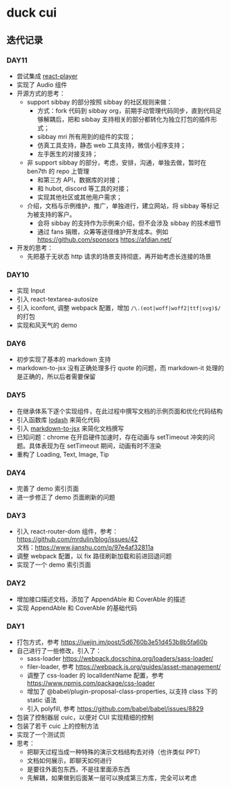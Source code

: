 # duck cui

## 迭代记录

### DAY11

- 尝试集成 [react-player](https://cookpete.com/react-player/)
- 实现了 Audio 组件
- 开源方式的思考：
  - support sibbay 的部分按照 sibbay 的社区规则来做：
    - 方式：fork 代码到 sibbay org，前期手动管理代码同步，直到代码足够解耦后，把和 sibbay 支持相关的部分都转化为独立打包的插件形式；
    - sibbay mri 所有用到的组件的实现；
    - 仿真工具支持，静态 web 工具支持，微信小程序支持；
    - 左手医生的对接支持；
  - 非 support sibbay 的部分，考虑，安排，沟通，单独去做，暂时在 ben7th 的 repo 上管理
    - 和第三方 API，数据库的对接；
    - 和 hubot, discord 等工具的对接；
    - 实现其他社区或其他用户需求；
  - 介绍，文档与示例维护，推广，单独进行，建立网站，将 sibbay 等标记为被支持的客户。
    - 会将 sibbay 的支持作为示例来介绍，但不会涉及 sibbay 的技术细节
    - 通过 fans 捐赠，众筹等途径维护开发成本。例如 <https://github.com/sponsors> <https://afdian.net/>
- 开发的思考：
  - 先把基于无状态 http 请求的场景支持彻底，再开始考虑长连接的场景

### DAY10

- 实现 Input
- 引入 react-textarea-autosize
- 引入 iconfont, 调整 webpack 配置，增加 `/\.(eot|woff|woff2|ttf|svg)$/` 的打包
- 实现和风天气的 demo

### DAY6

- 初步实现了基本的 markdown 支持
- markdown-to-jsx 没有正确处理多行 quote 的问题，而 markdown-it 处理的是正确的，所以后者需要保留

### DAY5

- 在继承体系下逐个实现组件，在此过程中撰写文档的示例页面和优化代码结构
- 引入函数库 [lodash](https://www.lodashjs.com/) 来简化代码
- 引入 [markdown-to-jsx](https://www.npmjs.com/package/markdown-to-jsx) 来简化文档撰写
- 已知问题：chrome 在开启硬件加速时，存在动画与 setTimeout 冲突的问题。具体表现为在 setTimeout 期间，动画有时不渲染
- 重构了 Loading, Text, Image, Tip

### DAY4

- 完善了 demo 索引页面
- 进一步修正了 demo 页面刷新的问题

### DAY3

- 引入 react-router-dom 组件，参考：<https://github.com/mrdulin/blog/issues/42>  
  文档：<https://www.jianshu.com/p/97e4af32811a>
- 调整 webpack 配置，以 fix 路径刷新加载和前进回退问题
- 实现了一个 demo 索引页面

### DAY2

- 增加接口描述文档，添加了 AppendAble 和 CoverAble 的描述
- 实现 AppendAble 和 CoverAble 的基础代码

### DAY1

- 打包方式，参考 <https://juejin.im/post/5d6760b3e51d453b8b5fa60b>
- 自己进行了一些修改，引入了：
  - sass-loader <https://webpack.docschina.org/loaders/sass-loader/>
  - filer-loader, 参考 <https://webpack.js.org/guides/asset-management/>
  - 调整了 css-loader 的 localIdentName 配置，参考 <https://www.npmjs.com/package/css-loader>
  - 增加了 @babel/plugin-proposal-class-properties, 以支持 class 下的 static 语法
  - 引入 polyfill, 参考 <https://github.com/babel/babel/issues/8829>
- 包装了控制器层 cuic，以便对 CUI 实现精细的控制
- 包装了若干 cuic 上的控制方法
- 实现了一个测试页
- 思考：
  - 把聊天过程当成一种特殊的演示文档结构去对待（也许类似 PPT）
  - 文档如何展示，即聊天如何进行
  - 是要往外面包东西，不是往里面添东西
  - 先解耦，如果做到后面某一层可以换成第三方库，完全可以考虑
  